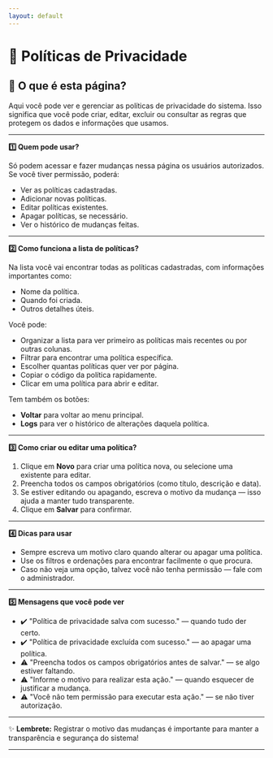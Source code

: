 ```yaml
---
layout: default
---
```


# 🔐 Políticas de Privacidade

## 📄 O que é esta página?
Aqui você pode ver e gerenciar as políticas de privacidade do sistema. Isso significa que você pode criar, editar, excluir ou consultar as regras que protegem os dados e informações que usamos.

---

<summary><strong>1️⃣ Quem pode usar?</summary></strong>

Só podem acessar e fazer mudanças nessa página os usuários autorizados. Se você tiver permissão, poderá:

- Ver as políticas cadastradas.
- Adicionar novas políticas.
- Editar políticas existentes.
- Apagar políticas, se necessário.
- Ver o histórico de mudanças feitas.

---

<summary><strong>2️⃣ Como funciona a lista de políticas?</summary></strong>

Na lista você vai encontrar todas as políticas cadastradas, com informações importantes como:

- Nome da política.
- Quando foi criada.
- Outros detalhes úteis.

Você pode:

- Organizar a lista para ver primeiro as políticas mais recentes ou por outras colunas.
- Filtrar para encontrar uma política específica.
- Escolher quantas políticas quer ver por página.
- Copiar o código da política rapidamente.
- Clicar em uma política para abrir e editar.

Tem também os botões:

- **Voltar** para voltar ao menu principal.
- **Logs** para ver o histórico de alterações daquela política.

---

<summary><strong>3️⃣ Como criar ou editar uma política?</summary></strong>

1. Clique em **Novo** para criar uma política nova, ou selecione uma existente para editar.
2. Preencha todos os campos obrigatórios (como título, descrição e data).
3. Se estiver editando ou apagando, escreva o motivo da mudança — isso ajuda a manter tudo transparente.
4. Clique em **Salvar** para confirmar.

---

<summary><strong>4️⃣ Dicas para usar</summary></strong>

- Sempre escreva um motivo claro quando alterar ou apagar uma política.
- Use os filtros e ordenações para encontrar facilmente o que procura.
- Caso não veja uma opção, talvez você não tenha permissão — fale com o administrador.

---

<summary><strong>5️⃣ Mensagens que você pode ver</summary></strong>

- ✔️ "Política de privacidade salva com sucesso." — quando tudo der certo.
- ✔️ "Política de privacidade excluída com sucesso." — ao apagar uma política.
- ⚠️ "Preencha todos os campos obrigatórios antes de salvar." — se algo estiver faltando.
- ⚠️ "Informe o motivo para realizar esta ação." — quando esquecer de justificar a mudança.
- ⚠️ "Você não tem permissão para executar esta ação." — se não tiver autorização.

---

✨ **Lembrete:** Registrar o motivo das mudanças é importante para manter a transparência e segurança do sistema!

---